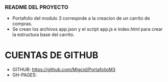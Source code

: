### README DEL PROYECTO
- Portafolio del modulo 3 correspnde a la creacion de un carrito de compras.
- Se crean los archivos app.json y el script app.js e index.html para crear la estructura base del carrito.

# CUENTAS DE GITHUB
- GITHUB: https://github.com/Migcid/PortafolioM3
- GH-PAGES: 